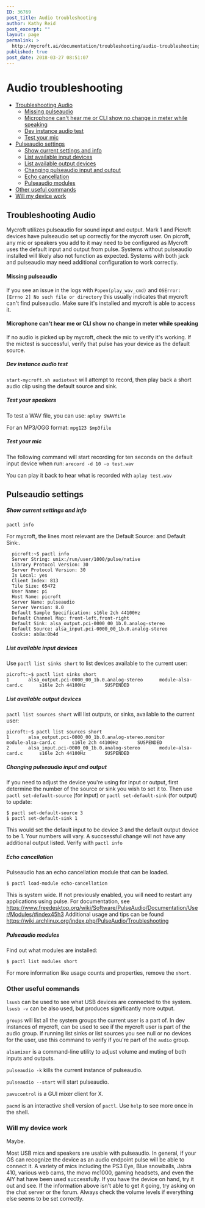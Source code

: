 ```yaml
---
ID: 36769
post_title: Audio troubleshooting
author: Kathy Reid
post_excerpt: ""
layout: page
permalink: >
  http://mycroft.ai/documentation/troubleshooting/audio-troubleshooting/
published: true
post_date: 2018-03-27 08:51:07
---
```

# Audio troubleshooting

  * [Troubleshooting Audio](#troubleshooting-audio)
    + [Missing pulseaudio](#missing-pulseaudio)
    + [Microphone can't hear me or CLI show no change in meter while speaking](#mic-cant-hear-me)
    + [Dev instance audio test](#dev-instance-audio-test)
    + [Test your mic](#test-your-mic)
  * [Pulseaudio settings](#pulseaudio-settings)
    + [Show current settings and info](#show-current-settings-and-info)
    + [List available input devices](#list-available-input-devices)
    + [List available output devices](#list-available-output-devices)
    + [Changing pulseaudio input and output](#changing-pulseaudio-input-and-output)
    + [Echo cancellation](#echo-cancellation)
    + [Pulseaudio modules](#pulseaudio-modules)
  * [Other useful commands](#other-useful-commands)
  * [Will my device work](#will-my-device-work)

## Troubleshooting Audio

Mycroft utilizes pulseaudio for sound input and output. Mark 1 and Picroft devices have pulseaudio set up correctly for the mycroft user. On picroft, any mic or speakers you add to it may need to be configured as Mycroft uses the default input and output from pulse. Systems without pulseaudio installed will likely also not function as expected.  Systems with both jack and pulseaudio may need additional configuration to work correctly. 

#### Missing pulseaudio

If you see an issue in the logs with `Popen(play_wav_cmd)` and `OSError: [Errno 2] No such file or directory` this usually indicates that mycroft can't find pulseaudio. Make sure it's installed and mycroft is able to access it.

#### Microphone can't hear me or CLI show no change in meter while speaking

If no audio is picked up by mycroft, check the mic to verify it's working.  If the mictest is successful, verify that pulse has your device as the default source.

##### Dev instance audio test

`start-mycroft.sh audiotest` will attempt to record, then play back a short audio clip using the default source and sink. 

##### Test your speakers

To test a WAV file, you can use: 
`aplay $WAVfile`

For an MP3/OGG format:
`mpg123 $mp3file`

##### Test your mic

The following command will start recording for ten seconds on the default input device when run:
`arecord -d 10 -o test.wav`

You can play it back to hear what is recorded with
`aplay test.wav`

## Pulseaudio settings


##### Show current settings and info

`pactl info`

For mycroft, the lines most relevant are the Default Source: and Default Sink:.

```
  picroft:~$ pactl info
  Server String: unix:/run/user/1000/pulse/native
  Library Protocol Version: 30
  Server Protocol Version: 30
  Is Local: yes
  Client Index: 813
  Tile Size: 65472
  User Name: pi
  Host Name: picroft
  Server Name: pulseaudio
  Server Version: 8.0
  Default Sample Specification: s16le 2ch 44100Hz
  Default Channel Map: front-left,front-right
  Default Sink: alsa_output.pci-0000_00_1b.0.analog-stereo
  Default Source: alsa_input.pci-0000_00_1b.0.analog-stereo
  Cookie: ab8a:0b4d
```

##### List available input devices

Use `pactl list sinks short` to list devices available to the current user:

```
picroft:~$ pactl list sinks short
1       alsa_output.pci-0000_00_1b.0.analog-stereo      module-alsa-card.c      s16le 2ch 44100Hz       SUSPENDED
```



##### List available output devices

`pactl list sources short` will list outputs, or sinks, available to the current user:

```
picroft:~$ pactl list sources short
1       alsa_output.pci-0000_00_1b.0.analog-stereo.monitor      module-alsa-card.c      s16le 2ch 44100Hz       SUSPENDED
2       alsa_input.pci-0000_00_1b.0.analog-stereo       module-alsa-card.c      s16le 2ch 44100Hz       SUSPENDED
```

##### Changing pulseaudio input and output 

If you need to adjust the device you're using for input or output, first determine the number of the source or sink you wish to set it to.  Then use `pactl set-default-source` (for input) or `pactl set-default-sink` (for output) to update:
```
$ pactl set-default-source 3
$ pactl set-default-sink 1
```

This would set the default input to be device 3 and the default output device to be 1.  Your numbers will vary.  A succsessful change will not have any additional output listed.  Verify with `pactl info`

##### Echo cancellation

Pulseaudio has an echo cancellation module that can be loaded.  
```
$ pactl load-module echo-cancellation
```
This is system wide. If not previously enabled, you will need to restart any applications using pulse.
For documentation, see https://www.freedesktop.org/wiki/Software/PulseAudio/Documentation/User/Modules/#index45h3
Additional usage and tips can be found https://wiki.archlinux.org/index.php/PulseAudio/Troubleshooting

##### Pulseaudio modules

Find out what modules are installed:
```
$ pactl list modules short
```
For more information like usage counts and properties, remove the ```short```.  

### Other useful commands

`lsusb` can be used to see what USB devices are connected to the system.  `lsusb -v` can be also used, but produces significantly more output.

`groups` will list all the system groups the current user is a part of.  In dev instances of mycroft, can be used to see if the mycroft user is part of the audio group.  If running list sinks or list sources you see null or no devices for the user, use this command to verify if you're part of the `audio` group.

`alsamixer` is a command-line utility to adjust volume and muting of both inputs and outputs. 

`pulseaudio -k` kills the current instance of pulseaudio. 

`pulseaudio --start` will start pulseaudio.

`pavucontrol` is a GUI mixer client for X.  

`pacmd` is an interactive shell version of `pactl`. Use `help` to see more once in the shell. 

### Will my device work

Maybe. 

Most USB mics and speakers are usable with pulseaudio. In general, if your OS can recognize the device as an audio endpoint pulse will be able to connect it.  A variety of mics including the PS3 Eye, Blue snowballs, Jabra 410, various web cams, the movo mc1000, gaming headsets, and even the AIY hat have been used successfully. If you have the device on hand, try it out and see. If the information above isn't able to get it going, try asking on the chat server or the forum.  Always check the volume levels if everything else seems to be set correctly.